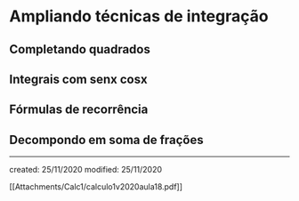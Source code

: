 # Ampliando técnicas de integração
## Completando quadrados
## Integrais com senx cosx
## Fórmulas de recorrência
## Decompondo em soma de  frações

---

created: 25/11/2020
modified: 25/11/2020

[[Attachments/Calc1/calculo1v2020aula18.pdf]]